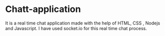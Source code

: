 # Chatt-application
It is a real time chat application made with the help of HTML, CSS , Nodejs and Javascript. I have used socket.io for this real time chat process.

